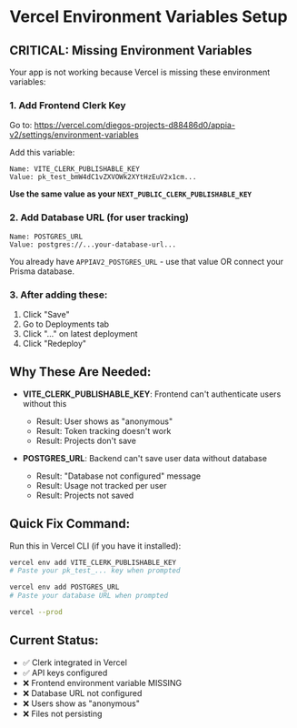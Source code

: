 # Vercel Environment Variables Setup

## CRITICAL: Missing Environment Variables

Your app is not working because Vercel is missing these environment variables:

### 1. Add Frontend Clerk Key

Go to: https://vercel.com/diegos-projects-d88486d0/appia-v2/settings/environment-variables

Add this variable:

```
Name: VITE_CLERK_PUBLISHABLE_KEY
Value: pk_test_bmW4dC1vZXVOWk2XYtHzEuV2x1cm...
```

**Use the same value as your `NEXT_PUBLIC_CLERK_PUBLISHABLE_KEY`**

### 2. Add Database URL (for user tracking)

```
Name: POSTGRES_URL
Value: postgres://...your-database-url...
```

You already have `APPIAV2_POSTGRES_URL` - use that value OR connect your Prisma database.

### 3. After adding these:

1. Click "Save"
2. Go to Deployments tab
3. Click "..." on latest deployment
4. Click "Redeploy"

## Why These Are Needed:

- **VITE_CLERK_PUBLISHABLE_KEY**: Frontend can't authenticate users without this
  - Result: User shows as "anonymous"
  - Result: Token tracking doesn't work
  - Result: Projects don't save

- **POSTGRES_URL**: Backend can't save user data without database
  - Result: "Database not configured" message
  - Result: Usage not tracked per user
  - Result: Projects not saved

## Quick Fix Command:

Run this in Vercel CLI (if you have it installed):

```bash
vercel env add VITE_CLERK_PUBLISHABLE_KEY
# Paste your pk_test_... key when prompted

vercel env add POSTGRES_URL  
# Paste your database URL when prompted

vercel --prod
```

## Current Status:

- ✅ Clerk integrated in Vercel
- ✅ API keys configured
- ❌ Frontend environment variable MISSING
- ❌ Database URL not configured
- ❌ Users show as "anonymous"
- ❌ Files not persisting
